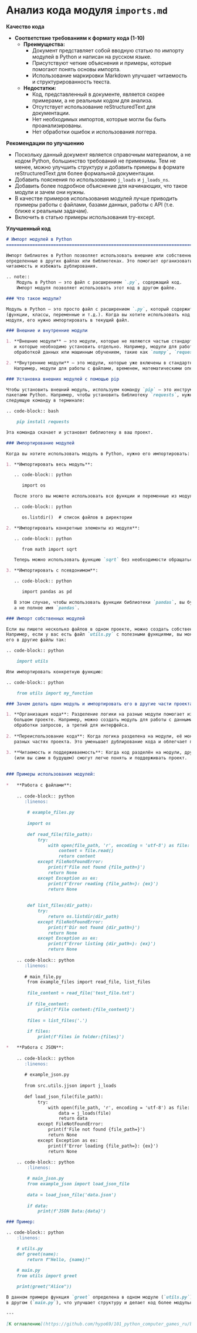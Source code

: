 # Анализ кода модуля `imports.md`

**Качество кода**

- **Соответствие требованиям к формату кода (1-10)**
    - **Преимущества:**
        - Документ представляет собой вводную статью по импорту модулей в Python и написан на русском языке.
        - Присутствуют четкие объяснения и примеры, которые помогают понять основы импорта.
        - Использование маркировки Markdown улучшает читаемость и структурированность текста.
    - **Недостатки:**
        - Код, представленный в документе, является скорее примерами, а не реальным кодом для анализа. 
        - Отсутствует использование reStructuredText для документации.
        - Нет необходимых импортов, которые могли бы быть проанализированы.
        - Нет обработки ошибок и использования логгера.

**Рекомендации по улучшению**

- Поскольку данный документ является справочным материалом, а не кодом Python, большинство требований не применимы. Тем не менее, можно улучшить структуру и добавить примеры в формате reStructuredText для более формальной документации.
- Добавить пояснения по использованию `j_loads` и `j_loads_ns`.
- Добавить более подробное объяснение для начинающих, что такое модули и зачем они нужны.
-  В качестве примеров использования модулей лучше приводить примеры работы с файлами, базами данных, работы с API (т.е. ближе к реальным задачам).
-  Включить в статью примеры использования try-except.

**Улучшенный код**

```markdown
# Импорт модулей в Python
=========================================================================================

Импорт библиотек в Python позволяет использовать внешние или собственные модули и функции,
определенные в других файлах или библиотеках. Это помогает организовать код, улучшить его
читаемость и избежать дублирования.

.. note::
    Модуль в Python — это файл с расширением `.py`, содержащий код.
    Импорт модуля позволяет использовать этот код в другом файле.

### Что такое модули?

Модуль в Python — это просто файл с расширением `.py`, который содержит код
(функции, классы, переменные и т.д.). Когда вы хотите использовать код из другого
модуля, его нужно импортировать в текущий файл.

### Внешние и внутренние модули

1. **Внешние модули** — это модули, которые не являются частью стандартной библиотеки Python
   и которые необходимо установить отдельно. Например, модули для работы с веб-сервером,
   обработкой данных или машинным обучением, такие как `numpy`, `requests` и другие.

2. **Внутренние модули** — это модули, которые уже включены в стандартную библиотеку Python.
   Например, модули для работы с файлами, временем, математическими операциями: `os`, `math`, `datetime`.

### Установка внешних модулей с помощью pip

Чтобы установить внешний модуль, используем команду `pip` — это инструмент для управления
пакетами Python. Например, чтобы установить библиотеку `requests`, нужно выполнить
следующую команду в терминале:

.. code-block:: bash

    pip install requests

Эта команда скачает и установит библиотеку в ваш проект.

### Импортирование модулей

Когда вы хотите использовать модуль в Python, нужно его импортировать:

1. **Импортировать весь модуль**:

   .. code-block:: python

      import os

   После этого вы можете использовать все функции и переменные из модуля, например:

   .. code-block:: python

      os.listdir()  # список файлов в директории

2. **Импортировать конкретные элементы из модуля**:

   .. code-block:: python

      from math import sqrt

   Теперь можно использовать функцию `sqrt` без необходимости обращаться к модулю `math`.

3. **Импортировать с псевдонимом**:

   .. code-block:: python

      import pandas as pd

   В этом случае, чтобы использовать функции библиотеки `pandas`, вы будете писать `pd`,
   а не полное имя `pandas`.

### Импорт собственных модулей

Если вы пишете несколько файлов в одном проекте, можно создать собственные модули.
Например, если у вас есть файл `utils.py` с полезными функциями, вы можете импортировать
его в другие файлы так:

.. code-block:: python

    import utils

Или импортировать конкретную функцию:

.. code-block:: python

    from utils import my_function

### Зачем делать один модуль и импортировать его в другие части проекта?

1. **Организация кода**: Разделение логики на разные модули помогает избежать беспорядка в
   большом проекте. Например, можно создать модуль для работы с данными, другой для
   обработки запросов, а третий для интерфейса.
   
2. **Переиспользование кода**: Когда логика разделена на модули, её можно использовать в
   разных частях проекта. Это уменьшает дублирование кода и облегчает поддержку.

3. **Читаемость и поддерживаемость**: Когда код разделён на модули, другие разработчики
   (или вы сами в будущем) смогут легче понять и поддерживать проект.
   
   
### Примеры использования модулей:
    
*   **Работа с файлами**:
    
    .. code-block:: python
       :linenos:
       
        # example_files.py
        
        import os
        
        def read_file(file_path):
            try:
                with open(file_path, 'r', encoding = 'utf-8') as file:
                    content = file.read()
                    return content
            except FileNotFoundError:
                print(f'File not found {file_path=}')
                return None
            except Exception as ex:
                print(f'Error reading {file_path=}: {ex}')
                return None
        
        
        def list_files(dir_path):
            try:
                return os.listdir(dir_path)
            except FileNotFoundError:
                print(f'Dir not found {dir_path=}')
                return None
            except Exception as ex:
                print(f'Error listing {dir_path=}: {ex}')
                return None
                
    .. code-block:: python
       :linenos:
       
       # main_file.py
        from example_files import read_file, list_files
        
        file_content = read_file('test_file.txt')
        
        if file_content:
            print(f'File content:{file_content}')
            
        files = list_files('.')
        
        if files:
            print(f'Files in folder:{files}')

*   **Работа с JSON**:
    
    .. code-block:: python
       :linenos:
       
       # example_json.py
       
       from src.utils.jjson import j_loads
       
       def load_json_file(file_path):
            try:
                with open(file_path, 'r', encoding = 'utf-8') as file:
                    data = j_loads(file)
                    return data
            except FileNotFoundError:
                print(f'File not found {file_path=}')
                return None
            except Exception as ex:
                print(f'Error loading {file_path=}: {ex}')
                return None
       
    .. code-block:: python
        :linenos:

        # main_json.py
        from example_json import load_json_file
    
        data = load_json_file('data.json')
    
        if data:
            print(f'JSON Data:{data}')

### Пример:

.. code-block:: python
    :linenos:

    # utils.py
    def greet(name):
        return f"Hello, {name}!"
    
    # main.py
    from utils import greet

    print(greet("Alice"))

В данном примере функция `greet` определена в одном модуле (`utils.py`), но используется
в другом (`main.py`), что улучшает структуру и делает код более модульным и удобным для изменения.

---

[К оглавлению](https://github.com/hypo69/101_python_computer_games_ru/blob/master/cheet_sheets#readme)
```